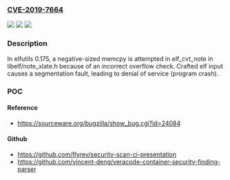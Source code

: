 ### [CVE-2019-7664](https://cve.mitre.org/cgi-bin/cvename.cgi?name=CVE-2019-7664)
![](https://img.shields.io/static/v1?label=Product&message=n%2Fa&color=blue)
![](https://img.shields.io/static/v1?label=Version&message=n%2Fa&color=blue)
![](https://img.shields.io/static/v1?label=Vulnerability&message=n%2Fa&color=brighgreen)

### Description

In elfutils 0.175, a negative-sized memcpy is attempted in elf_cvt_note in libelf/note_xlate.h because of an incorrect overflow check. Crafted elf input causes a segmentation fault, leading to denial of service (program crash).

### POC

#### Reference
- https://sourceware.org/bugzilla/show_bug.cgi?id=24084

#### Github
- https://github.com/flyrev/security-scan-ci-presentation
- https://github.com/vincent-deng/veracode-container-security-finding-parser

